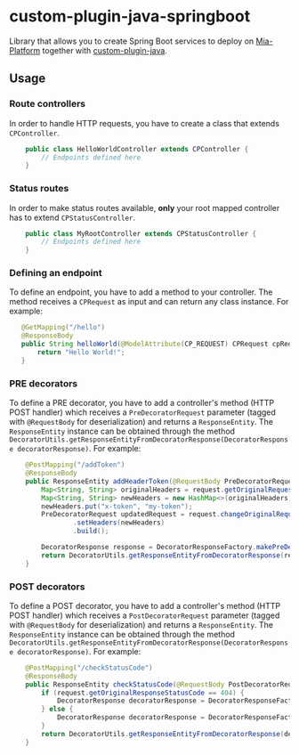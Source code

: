 # custom-plugin-java-springboot
Library that allows you to create Spring Boot services to deploy on
[Mia-Platform](https://www.mia-platform.eu) together with
[custom-plugin-java](https://github.com/mia-platform/custom-plugin-java).

## Usage
### Route controllers
In order to handle HTTP requests, you have to create a class that extends `CPController`.
``` java
    public class HelloWorldController extends CPController {
        // Endpoints defined here
    }

```
### Status routes
In order to make status routes available, **only** your root mapped controller has to extend `CPStatusController`.
``` java
    public class MyRootController extends CPStatusController {
        // Endpoints defined here
    }
```

### Defining an endpoint
To define an endpoint, you have to add a method to your controller. The method receives a `CPRequest` as input and can return any class instance. For example:

``` java
   @GetMapping("/hello")
   @ResponseBody
   public String helloWorld(@ModelAttribute(CP_REQUEST) CPRequest cpRequest) {
       return "Hello World!";
   }
```

### PRE decorators
To define a PRE decorator, you have to add a controller's method (HTTP POST handler) which receives a `PreDecoratorRequest` parameter (tagged with `@RequestBody` for deserialization)
and returns a `ResponseEntity`. The `ResponseEntity` instance can be obtained through the method `DecoratorUtils.getResponseEntityFromDecoratorResponse(DecoratorResponse decoratorResponse)`.
For example:

``` java
    @PostMapping("/addToken")
    @ResponseBody
    public ResponseEntity addHeaderToken(@RequestBody PreDecoratorRequest request) {
        Map<String, String> originalHeaders = request.getOriginalRequestHeaders();
        Map<String, String> newHeaders = new HashMap<>(originalHeaders);
        newHeaders.put("x-token", "my-token");
        PreDecoratorRequest updatedRequest = request.changeOriginalRequest()
                .setHeaders(newHeaders)
                .build();

        DecoratorResponse response = DecoratorResponseFactory.makePreDecoratorResponse(updatedRequest);
        return DecoratorUtils.getResponseEntityFromDecoratorResponse(response);
    }
```

### POST decorators
To define a POST decorator, you have to add a controller's method (HTTP POST handler) which receives a `PostDecoratorRequest` parameter (tagged with `@RequestBody` for deserialization)
and returns a `ResponseEntity`. The `ResponseEntity` instance can be obtained through the method `DecoratorUtils.getResponseEntityFromDecoratorResponse(DecoratorResponse decoratorResponse)`.
For example:

``` java
    @PostMapping("/checkStatusCode")
    @ResponseBody
    public ResponseEntity checkStatusCode(@RequestBody PostDecoratorRequest request) {
        if (request.getOriginalResponseStatusCode == 404) {
            DecoratorResponse decoratorResponse = DecoratorResponseFactory.abortChain(401);
        } else {
            DecoratorResponse decoratorResponse = DecoratorResponseFactory.makePostDecoratorResponse(request.leaveOriginalResponseUnmodified()};
        }
        return DecoratorUtils.getResponseEntityFromDecoratorResponse(decoratorResponse);
    }
```
